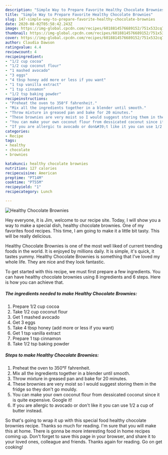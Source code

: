 ```yaml
---
description: "Simple Way to Prepare Favorite Healthy Chocolate Brownies"
title: "Simple Way to Prepare Favorite Healthy Chocolate Brownies"
slug: 147-simple-way-to-prepare-favorite-healthy-chocolate-brownies
date: 2020-08-02T05:58:42.243Z
image: https://img-global.cpcdn.com/recipes/6018814576689152/751x532cq70/healthy-chocolate-brownies-recipe-main-photo.jpg
thumbnail: https://img-global.cpcdn.com/recipes/6018814576689152/751x532cq70/healthy-chocolate-brownies-recipe-main-photo.jpg
cover: https://img-global.cpcdn.com/recipes/6018814576689152/751x532cq70/healthy-chocolate-brownies-recipe-main-photo.jpg
author: Claudia Dawson
ratingvalue: 4.4
reviewcount: 4
recipeingredient:
- "1/2 cup cocoa"
- "1/2 cup coconut flour"
- "1 mashed avocado"
- "3 eggs"
- "4 tbsp honey add more or less if you want"
- "1 tsp vanilla extract"
- "1 tsp cinnamon"
- "1/2 tsp baking powder"
recipeinstructions:
- "Preheat the oven to 350°F fahrenheit."
- "Mix all the ingredients together in a blender until smooth."
- "Throw mixture in greased pan and bake for 20 minutes."
- "These brownies are very moist so I would suggest storing them in the fridge so they don&#39;t go mouldy."
- "You can make your own coconut flour from dessicated coconut since it is quite expensive. Google it!"
- "If you are allergic to avocado or don&#39;t like it you can use 1/2 a cup of butter instead."
categories:
- Recipe
tags:
- healthy
- chocolate
- brownies

katakunci: healthy chocolate brownies 
nutrition: 127 calories
recipecuisine: American
preptime: "PT14M"
cooktime: "PT55M"
recipeyield: "1"
recipecategory: Lunch

---
```



![Healthy Chocolate Brownies](https://img-global.cpcdn.com/recipes/6018814576689152/751x532cq70/healthy-chocolate-brownies-recipe-main-photo.jpg)

Hey everyone, it is Jim, welcome to our recipe site. Today, I will show you a way to make a special dish, healthy chocolate brownies. One of my favorites food recipes. This time, I am going to make it a little bit tasty. This will be really delicious.

Healthy Chocolate Brownies is one of the most well liked of current trending foods in the world. It is enjoyed by millions daily. It is simple, it's quick, it tastes yummy. Healthy Chocolate Brownies is something that I've loved my whole life. They are nice and they look fantastic.




To get started with this recipe, we must first prepare a few ingredients. You can have healthy chocolate brownies using 8 ingredients and 6 steps. Here is how you can achieve that.

##### The ingredients needed to make Healthy Chocolate Brownies:

1. Prepare 1/2 cup cocoa
1. Take 1/2 cup coconut flour
1. Get 1 mashed avocado
1. Get 3 eggs
1. Take 4 tbsp honey (add more or less if you want)
1. Get 1 tsp vanilla extract
1. Prepare 1 tsp cinnamon
1. Take 1/2 tsp baking powder




##### Steps to make Healthy Chocolate Brownies:

1. Preheat the oven to 350°F fahrenheit.
1. Mix all the ingredients together in a blender until smooth.
1. Throw mixture in greased pan and bake for 20 minutes.
1. These brownies are very moist so I would suggest storing them in the fridge so they don&#39;t go mouldy.
1. You can make your own coconut flour from dessicated coconut since it is quite expensive. Google it!
1. If you are allergic to avocado or don&#39;t like it you can use 1/2 a cup of butter instead.




So that's going to wrap it up with this special food healthy chocolate brownies recipe. Thanks so much for reading. I'm sure that you will make this at home. There is gonna be more interesting food in home recipes coming up. Don't forget to save this page in your browser, and share it to your loved ones, colleague and friends. Thanks again for reading. Go on get cooking!
